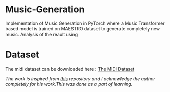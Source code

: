 # Music-Generation
Implementation of Music Generation in PyTorch where a Music Transformer based model is trained on MAESTRO dataset to generate completely new music.
Analysis of the reault using

# Dataset 
The midi dataset can be downloaded here : [The MIDI Dataset](https://magenta.tensorflow.org/datasets/maestro#download)

*The work is inspired from [this](https://github.com/jason9693/MusicTransformer-pytorch) repository and I acknowledge the author completely for his work.This was done as a part of learning.*
